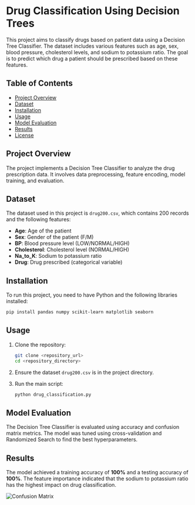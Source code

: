 
# Drug Classification Using Decision Trees

This project aims to classify drugs based on patient data using a Decision Tree Classifier. The dataset includes various features such as age, sex, blood pressure, cholesterol levels, and sodium to potassium ratio. The goal is to predict which drug a patient should be prescribed based on these features.

## Table of Contents

- [Project Overview](#project-overview)
- [Dataset](#dataset)
- [Installation](#installation)
- [Usage](#usage)
- [Model Evaluation](#model-evaluation)
- [Results](#results)
- [License](#license)

## Project Overview

The project implements a Decision Tree Classifier to analyze the drug prescription data. It involves data preprocessing, feature encoding, model training, and evaluation.

## Dataset

The dataset used in this project is `drug200.csv`, which contains 200 records and the following features:

- **Age**: Age of the patient
- **Sex**: Gender of the patient (F/M)
- **BP**: Blood pressure level (LOW/NORMAL/HIGH)
- **Cholesterol**: Cholesterol level (NORMAL/HIGH)
- **Na_to_K**: Sodium to potassium ratio
- **Drug**: Drug prescribed (categorical variable)

## Installation

To run this project, you need to have Python and the following libraries installed:

```bash
pip install pandas numpy scikit-learn matplotlib seaborn
```

## Usage

1. Clone the repository:
    ```bash
    git clone <repository_url>
    cd <repository_directory>
    ```

2. Ensure the dataset `drug200.csv` is in the project directory.

3. Run the main script:
    ```bash
    python drug_classification.py
    ```

## Model Evaluation

The Decision Tree Classifier is evaluated using accuracy and confusion matrix metrics. The model was tuned using cross-validation and Randomized Search to find the best hyperparameters.



## Results

The model achieved a training accuracy of **100%** and a testing accuracy of **100%**. The feature importance indicated that the sodium to potassium ratio has the highest impact on drug classification.

![Confusion Matrix](confusion_matrix.png)


